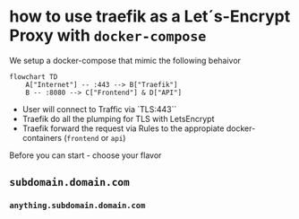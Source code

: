 # how to use traefik as a Let´s-Encrypt Proxy with `docker-compose`

We setup a docker-compose that mimic the following behaivor

```mermaid
flowchart TD
    A["Internet"] -- :443 --> B["Traefik"]
    B -- :8080 --> C["Frontend"] & D["API"]
```

- User will connect to Traffic via `TLS:443``
- Traefik do all the plumping for TLS with LetsEncrypt
- Traefik forward the request via Rules to the appropiate docker-containers (`frontend` or `api`)

Before you can start - choose your flavor

## `subdomain.domain.com`

### `anything.subdomain.domain.com`
